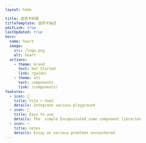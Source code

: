 ```yaml
---
layout: home

title: 选项卡标题
titleTemplate: 选项卡描述
editLink: true
lastUpdated: true
hero:
  name: heart
  image:
    src: /logo.png
    alt: heart
  actions:
    - theme: brand
      text: Get Started
      link: /guide/
    - theme: alt
      text: components
      link: /components/
features:
  - icon: 🔨
    title: Vite + Vue3
    details: Integrate various playground
  - icon: 🧩
    title: Easy to use
    details: The  simple Encapsulated some component libraries
  - icon: ✈️
    title: notes
    details: Essay on various problems encountered
---
```

